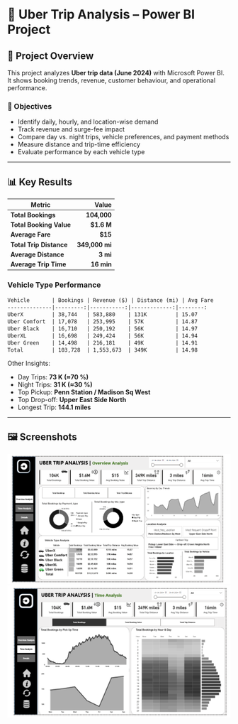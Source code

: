 # 🚖 Uber Trip Analysis – Power BI Project

## 📌 Project Overview
This project analyzes **Uber trip data (June 2024)** with Microsoft Power BI.  
It shows booking trends, revenue, customer behaviour, and operational performance.

### 🎯 Objectives
- Identify daily, hourly, and location-wise demand
- Track revenue and surge-fee impact
- Compare day vs. night trips, vehicle preferences, and payment methods
- Measure distance and trip-time efficiency
- Evaluate performance by each vehicle type

---

## 📊 Key Results

| Metric | Value |
|-------|------:|
| **Total Bookings** | **104,000** |
| **Total Booking Value** | **$1.6 M** |
| **Average Fare** | **$15** |
| **Total Trip Distance** | **349,000 mi** |
| **Average Distance** | **3 mi** |
| **Average Trip Time** | **16 min** |

### Vehicle Type Performance
```
Vehicle       | Bookings | Revenue ($) | Distance (mi) | Avg Fare
--------------|---------:|-----------:|-------------:|--------:
UberX         | 38,744   | 583,880    | 131K         | 15.07
Uber Comfort  | 17,078   | 253,995    | 57K          | 14.87
Uber Black    | 16,710   | 250,192    | 56K          | 14.97
UberXL        | 16,698   | 249,424    | 56K          | 14.94
Uber Green    | 14,498   | 216,181    | 49K          | 14.91
Total         | 103,728  | 1,553,673  | 349K         | 14.98
```

Other Insights:
* Day Trips: **73 K (≈70 %)**
* Night Trips: **31 K (≈30 %)**
* Top Pickup: **Penn Station / Madison Sq West**
* Top Drop-off: **Upper East Side North**
* Longest Trip: **144.1 miles**

---

## 🖼️ Screenshots
![Overview Analysis](Screenshot%202025-09-24%20220357.png)
![Time Analysis](Screenshot%202025-09-24%20220414.png)

